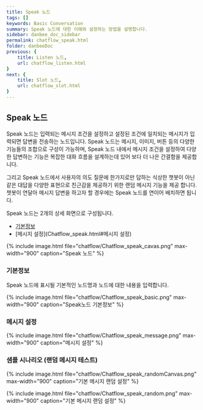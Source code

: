 ```yaml
---
title: Speak 노드
tags: []
keywords: Basic Conversation
summary: Speak 노드에 대한 이해와 설정하는 방법을 설명합니다.
sidebar: danbee_doc_sidebar
permalink: chatflow_speak.html
folder: danbeeDoc
previous: {
    title: Listen 노드, 
    url: chatflow_listen.html
}
next: {
    title: Slot 노드,
    url: chatflow_slot.html
}
---
```


## Speak 노드

Speak 노드는 입력되는 메시지 조건을 설정하고 설정된 조건에 일치되는 메시지가 입력되면 답변을 전송하는 노드입니다.
Speak 노드는 메시지, 이미지, 버튼 등의 다양한 기능들의 조합으로 구성이 가능하며,
Speak 노드 내에서 메시지 조건을 설정하여 다양한 답변하는 기능은 복잡한 대화 흐름을 설계하는데 있어 보다 더 나은 간결함을 제공합니다.

그리고 Speak 노드에서 사용자의 의도 질문에 한가지로만 답하는 식상한 챗봇이 아닌 같은 대답을 다양한 표현으로 친근감을 제공하기 위한 랜덤 메시지 기능을 제공 합니다. 
챗봇이 연달아 메시지 답변을 하고자 할 경우에는 Speak 노드를 연이어 배치하면 됩니다. 


Speak 노드는 2개의 상세 화면으로 구성됩니다.
- [기본정보](Chatflow_speak.html#기본정보)
- [메시지 설정](Chatflow_speak.html#메시지 설정)

{% include image.html file="chatflow/Chatflow_speak_cavas.png" max-width="900" caption="Speak 노드" %}

### 기본정보

Speak 노드에 표시될 기본적인 노드명과 노드에 대한 내용을 입력합니다.

{% include image.html file="chatflow/Chatflow_speak_basic.png" max-width="900" caption="Speak노드 기본정보" %}


### 메시지 설정

{% include image.html file="chatflow/Chatflow_speak_message.png" max-width="900" caption="메시지 설정" %}

### 샘플 시나리오 (랜덤 메시지 테스트)

{% include image.html file="chatflow/Chatflow_speak_randomCanvas.png" max-width="900" caption="기본 메시지 랜덤 설정" %}

{% include image.html file="chatflow/Chatflow_speak_random.png" max-width="900" caption="기본 메시지 랜덤 설정" %}